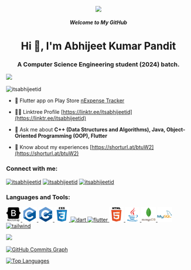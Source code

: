 <p align="center">
  <img align="center" src="https://i.ibb.co/FnzDJZY/computalk.gif">
  <h5 align="center">Welcome to My GitHub</h5>
</p>

<h1 align="center">Hi 👋, I'm Abhijeet Kumar Pandit</h1>
<h3 align="center">A Computer Science Engineering student (2024) batch.</h3>

<a href="https://www.github.com/itsabhijeetid" target="_blank" rel="noreferrer"><img
src="https://img.shields.io/github/followers/itsabhijeetid?logo=github&style=for-the-badge&color=0891b2&labelColor=1c1917" /></a>
<p align="left"> <img src="https://komarev.com/ghpvc/?username=itsabhijeetid&label=Profile%20views&color=0e75b6&style=flat" alt="itsabhijeetid" /> </p>

- 🚀 Flutter app on Play Store [nExpense Tracker](https://play.google.com/store/apps/details?id=com.akprc.expensetracker&pli=1)

- 👨‍💻 Linktree Profile [https://linktr.ee/itsabhijeetid](https://linktr.ee/itsabhijeetid)

- 💬 Ask me about **C++ (Data Structures and Algorithms), Java, Object-Oriented Programming (OOP), Flutter**

- 📄 Know about my experiences [https://shorturl.at/btuW2](https://shorturl.at/btuW2)

<h3 align="left">Connect with me:</h3>
<p align="left">
<a href="https://linkedin.com/in/itsabhijeetid" target="blank"><img align="center" src="https://raw.githubusercontent.com/rahuldkjain/github-profile-readme-generator/master/src/images/icons/Social/linked-in-alt.svg" alt="itsabhijeetid" height="30" width="40" /></a>
<a href="https://instagram.com/itsabhijeetid" target="blank"><img align="center" src="https://raw.githubusercontent.com/rahuldkjain/github-profile-readme-generator/master/src/images/icons/Social/instagram.svg" alt="itsabhijeetid" height="30" width="40" /></a>
<a href="https://auth.geeksforgeeks.org/user/itsabhijeetid" target="blank"><img align="center" src="https://raw.githubusercontent.com/rahuldkjain/github-profile-readme-generator/master/src/images/icons/Social/geeks-for-geeks.svg" alt="itsabhijeetid" height="30" width="40" /></a>
</p>

<h3 align="left">Languages and Tools:</h3>
<p align="left"> <a href="https://getbootstrap.com" target="_blank" rel="noreferrer"> <img src="https://raw.githubusercontent.com/devicons/devicon/master/icons/bootstrap/bootstrap-plain-wordmark.svg" alt="bootstrap" width="40" height="40"/> </a> <a href="https://www.cprogramming.com/" target="_blank" rel="noreferrer"> <img src="https://raw.githubusercontent.com/devicons/devicon/master/icons/c/c-original.svg" alt="c" width="40" height="40"/> </a> <a href="https://www.w3schools.com/cpp/" target="_blank" rel="noreferrer"> <img src="https://raw.githubusercontent.com/devicons/devicon/master/icons/cplusplus/cplusplus-original.svg" alt="cplusplus" width="40" height="40"/> </a> <a href="https://www.w3schools.com/css/" target="_blank" rel="noreferrer"> <img src="https://raw.githubusercontent.com/devicons/devicon/master/icons/css3/css3-original-wordmark.svg" alt="css3" width="40" height="40"/> </a> <a href="https://dart.dev" target="_blank" rel="noreferrer"> <img src="https://www.vectorlogo.zone/logos/dartlang/dartlang-icon.svg" alt="dart" width="40" height="40"/> </a> <a href="https://flutter.dev" target="_blank" rel="noreferrer"> <img src="https://www.vectorlogo.zone/logos/flutterio/flutterio-icon.svg" alt="flutter" width="40" height="40"/> </a> <a href="https://www.w3.org/html/" target="_blank" rel="noreferrer"> <img src="https://raw.githubusercontent.com/devicons/devicon/master/icons/html5/html5-original-wordmark.svg" alt="html5" width="40" height="40"/> </a> <a href="https://www.java.com" target="_blank" rel="noreferrer"> <img src="https://raw.githubusercontent.com/devicons/devicon/master/icons/java/java-original.svg" alt="java" width="40" height="40"/> </a> <a href="https://www.mongodb.com/" target="_blank" rel="noreferrer"> <img src="https://raw.githubusercontent.com/devicons/devicon/master/icons/mongodb/mongodb-original-wordmark.svg" alt="mongodb" width="40" height="40"/> </a> <a href="https://www.mysql.com/" target="_blank" rel="noreferrer"> <img src="https://raw.githubusercontent.com/devicons/devicon/master/icons/mysql/mysql-original-wordmark.svg" alt="mysql" width="40" height="40"/> </a> <a href="https://tailwindcss.com/" target="_blank" rel="noreferrer"> <img src="https://www.vectorlogo.zone/logos/tailwindcss/tailwindcss-icon.svg" alt="tailwind" width="40" height="40"/> </a> </p>


<a href="http://www.github.com/itsabhijeetid"><img src="https://github-readme-streak-stats.herokuapp.com/?user=itsabhijeetid&stroke=ffffff&background=1c1917&ring=22c55e&fire=22c55e&currStreakNum=ffffff&currStreakLabel=22c55e&sideNums=ffffff&sideLabels=ffffff&dates=ffffff&hide_border=true" /></a>

<a href="http://www.github.com/itsabhijeetid"><img src="https://github-readme-activity-graph.cyclic.app/graph?username=itsabhijeetid&bg_color=1c1917&color=ffffff&line=0891b2&point=ffffff&area_color=1c1917&area=true&hide_border=true&custom_title=GitHub%20Commits%20Graph" alt="GitHub Commits Graph" /></a>

<a href="https://github.com/itsabhijeetid" align="left"><img src="https://github-readme-stats.vercel.app/api/top-langs/?username=itsabhijeetid&langs_count=3&title_color=22c55e&text_color=ffffff&icon_color=0891b2&bg_color=1c1917&hide_border=true&locale=en&custom_title=Top%20%Languages" alt="Top Languages" /></a>
